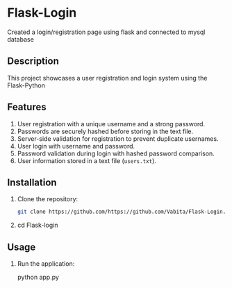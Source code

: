 # Flask-Login
Created a login/registration page using flask and connected to mysql database
## Description
This project showcases a user registration and login system using the Flask-Python

## Features
1. User registration with a unique username and a strong password.
2. Passwords are securely hashed before storing in the text file.
3. Server-side validation for registration to prevent duplicate usernames.
4. User login with username and password.
5. Password validation during login with hashed password comparison.
6. User information stored in a text file (`users.txt`).

## Installation
1. Clone the repository:
   ```sh
   git clone https://github.com/https://github.com/Vabita/Flask-Login.git
2. cd Flask-login
## Usage
1. Run the application:
   
   python app.py
